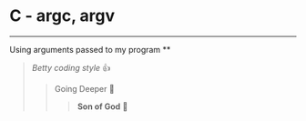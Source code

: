 # C - argc, argv
***
Using arguments passed to my program
**
> _Betty coding style_ :+1:
>> Going Deeper :muscle:
>>> __Son of God__ :clap: